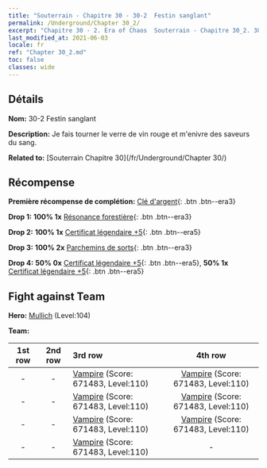 ```yaml
---
title: "Souterrain - Chapitre 30 - 30-2  Festin sanglant"
permalink: /Underground/Chapter 30_2/
excerpt: "Chapitre 30 - 2. Era of Chaos  Souterrain - Chapitre 30_2. 30-2  Festin sanglant"
last_modified_at: 2021-06-03
locale: fr
ref: "Chapter 30_2.md"
toc: false
classes: wide
---
```


## Détails

 **Nom:** 30-2  Festin sanglant

 **Description:**       Je fais tourner le verre de vin rouge et m'enivre des saveurs du sang.

 **Related to:** [Souterrain Chapitre 30](/fr/Underground/Chapter 30/)

## Récompense

 **Première récompense de complétion:** [Clé d'argent](/ItemsFR/con_693/){: .btn .btn--era3}

 **Drop 1:** **100% 1x** [Résonance forestière](/ItemsFR/her_465/){: .btn .btn--era3}

 **Drop 2:** **100% 1x** [Certificat légendaire +5](/ItemsFR/mat_102/){: .btn .btn--era5}

 **Drop 3:** **100% 2x** [Parchemins de sorts](/ItemsFR/con_694/){: .btn .btn--era3}

 **Drop 4:** **50% 0x** [Certificat légendaire +5](/ItemsFR/mat_102/){: .btn .btn--era5}, **50% 1x** [Certificat légendaire +5](/ItemsFR/mat_102/){: .btn .btn--era5}


## Fight against Team
 **Hero:** [Mullich](/fr/heroes/Mullich/) (Level:104)

 **Team:**


  | 1st row | 2nd row | 3rd row | 4th row |
  |:----:|:----:|:----|:----:|
  | - | - | [Vampire](/fr/units/Vampire/) (Score: 671483, Level:110)  | [Vampire](/fr/units/Vampire/) (Score: 671483, Level:110)  |
  | - | - | [Vampire](/fr/units/Vampire/) (Score: 671483, Level:110)  | [Vampire](/fr/units/Vampire/) (Score: 671483, Level:110)  |
  | - | - | [Vampire](/fr/units/Vampire/) (Score: 671483, Level:110)  | [Vampire](/fr/units/Vampire/) (Score: 671483, Level:110)  |
  | - | - | [Vampire](/fr/units/Vampire/) (Score: 671483, Level:110)  | - |


